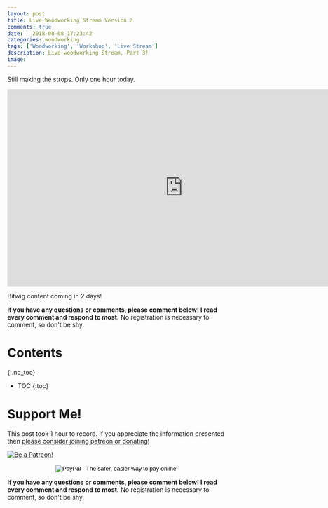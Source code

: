 ```yaml
---
layout: post
title: Live Woodworking Stream Version 3
comments: true
date:   2018-08-08_17:23:42 
categories: woodworking
tags: ['Woodworking', 'Workshop', 'Live Stream']
description: Live woodworking Stream, Part 3!
image:
---
```


Still making the strops. Only one hour today.

<iframe width="800" height="450" src="https://www.youtube.com/embed/V9qtY1DACIQ" frameborder="0" allow="autoplay; encrypted-media" allowfullscreen></iframe>

Bitwig content coming in 2 days!

<!--more-->

**If you have any questions or comments, please comment below! I read every comment and respond to most.** No registration is necessary to comment, so don't be shy.

# Contents
{:.no_toc}
* TOC
{:toc}

# Support Me!

This post took 1 hour to record. If you appreciate the information presented then <a href="/DonateNow/">please consider joining patreon or donating!</a>

<a href="https://www.patreon.com/bePatron?u=7465992"> <img class="patreon-button" src="/assets/Patreon.png" alt="Be a Patreon!"></a>

<form style="text-align: center;" action="https://www.paypal.com/cgi-bin/webscr" method="post" target="_top">
<input type="hidden" name="cmd" value="_s-xclick">
<input type="hidden" name="hosted_button_id" value="BR247JAZBTUJJ">
<input type="image" src="https://www.paypalobjects.com/en_US/i/btn/btn_donateCC_LG.gif" border="0" name="submit" alt="PayPal - The safer, easier way to pay online!">
<img alt="" border="0" src="https://www.paypalobjects.com/en_US/i/scr/pixel.gif" width="1" height="1">
</form>

**If you have any questions or comments, please comment below! I read every comment and respond to most.** No registration is necessary to comment, so don't be shy.

